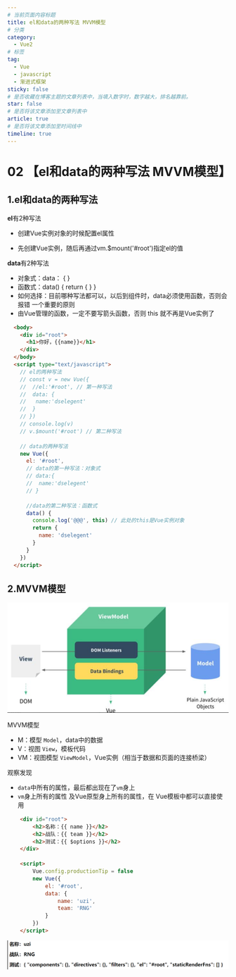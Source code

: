```yaml
---
# 当前页面内容标题
title: el和data的两种写法 MVVM模型
# 分类
category:
  - Vue2
# 标签
tag:
  - Vue
  - javascript
  - 渐进式框架
sticky: false
# 是否收藏在博客主题的文章列表中，当填入数字时，数字越大，排名越靠前。
star: false
# 是否将该文章添加至文章列表中
article: true
# 是否将该文章添加至时间线中
timeline: true
---
```


# 02 【el和data的两种写法 MVVM模型】

## 1.el和data的两种写法

**el**有2种写法

- 创建Vue实例对象的时候配置el属性

- 先创建Vue实例，随后再通过vm.$mount('#root')指定el的值

**data**有2种写法

- 对象式：data： { }
- 函数式：data() { return { } }
- 如何选择：目前哪种写法都可以，以后到组件时，data必须使用函数，否则会报错
  一个重要的原则
- 由Vue管理的函数，一定不要写箭头函数，否则 this 就不再是Vue实例了

```html
  <body>
    <div id="root">
      <h1>你好，{{name}}</h1>
    </div>
  </body>
  <script type="text/javascript">
    // el的两种写法
    // const v = new Vue({
    //  //el:'#root', // 第一种写法
    //  data: {
    //   name:'dselegent'
    //  }
    // })
    // console.log(v)
    // v.$mount('#root') // 第二种写法

    // data的两种写法
    new Vue({
      el: '#root',
      // data的第一种写法：对象式
      // data:{
      //  name:'dselegent'
      // }

      //data的第二种写法：函数式
      data() {
        console.log('@@@', this) // 此处的this是Vue实例对象
        return {
          name: 'dselegent'
        }
      }
    })
  </script>
```

## 2.MVVM模型

![image-20220627114527315](./images/16a3c9896eb5b087c5c8e8cfa276f89b76b9732e.png)

MVVM模型

- M：模型 `Model`，data中的数据
- V：视图 `View`，模板代码
- VM：视图模型 `ViewModel`，Vue实例（相当于数据和页面的连接桥梁）

观察发现

- `data`中所有的属性，最后都出现在了`vm`身上
- `vm`身上所有的属性 及Vue原型身上所有的属性，在 Vue模板中都可以直接使用

```html
    <div id="root">
        <h2>名称：{{ name }}</h2>
        <h2>战队：{{ team }}</h2>
        <h2>测试：{{ $options }}</h2>
    </div>

    <script>
        Vue.config.productionTip = false
        new Vue({
            el: '#root',
            data: { 
                name: 'uzi',
                team: 'RNG'
            }
        })
    </script>
```

![image-20220627114825918](./images/a58c057f9f09939e3c77bcb11c1dc8743354607f.png)
